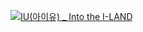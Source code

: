 [![IU(아이유) _ Into the I-LAND](http://img.youtube.com/vi/ikpSPWVDaFE/0.jpg)](https://youtu.be/ikpSPWVDaFE&t=3s) 
